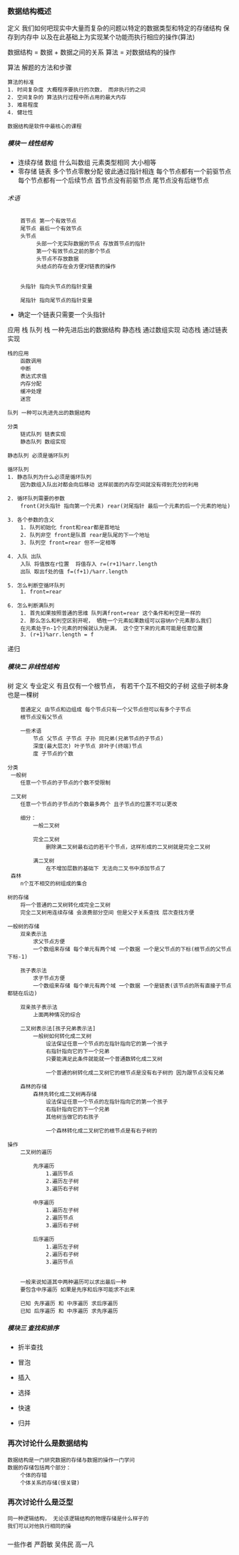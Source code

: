 ### 数据结构概述
 定义
   我们如何吧现实中大量而复杂的问题以特定的数据类型和特定的存储结构
   保存到内存中 以及在此基础上为实现某个功能而执行相应的操作(算法)

   数据结构 = 数据 + 数据之间的关系
   算法 = 对数据结构的操作

 算法
    解题的方法和步骤

    算法的标准
    1. 时间复杂度 大概程序要执行的次数， 而非执行的之间
    2. 空间复杂的 算法执行过程中所占用的最大内存
    3. 难易程度
    4. 健壮性

    数据结构是软件中最核心的课程

##### 模块一 线性结构
* 连续存储 数组
    什么叫数组
        元素类型相同 大小相等
* 零存储 链表
    多个节点零散分配 彼此通过指针相连
    每个节点都有一个前驱节点 每个节点都有一个后续节点
    首节点没有前驱节点 尾节点没有后继节点

######  术语
        首节点 第一个有效节点
        尾节点 最后一个有效节点
        头节点
             头部一个无实际数据的节点 存放首节点的指针
             第一个有效节点之前的那个节点
             头节点不存放数据
             头结点的存在会方便对链表的操作


        头指针 指向头节点的指针变量

        尾指针 指向尾节点的指针变量

* 确定一个链表只需要一个头指针
    >

应用 栈 队列
	栈  一种先进后出的数据结构
	  静态栈 通过数组实现
	  动态栈 通过链表实现

	栈的应用
		函数调用
		中断
		表达式求值
		内存分配
		缓冲处理
		迷宫
	
	队列 一种可以先进先出的数据结构

	分类 
		链式队列 链表实现
		静态队列 数组实现
		
	静态队列 必须是循环队列

	循环队列 
	1. 静态队列为什么必须是循环队列
		因为数组入队出对都会向后移动 这样前面的内存空间就没有得到充分的利用

	2. 循环队列需要的参数
		front(对头指针 指向第一个元素) rear(对尾指针 最后一个元素的后一个元素的地址)

	3. 各个参数的含义
		1. 队列初始化 front和rear都是首地址
		2. 队列非空 front是队首 rear是队尾的下一个地址
		3. 队列空 front=rear 但不一定相等

	4. 入队 出队
		入队 将值放在r位置  将值存入 r=(r+1)%arr.length
		出队 取出f处的值 f=(f+1)/%arr.length

	5. 怎么判断空循环队列
		1. front=rear 

	6. 怎么判断满队列
		1. 首先如果按照普通的思维 队列满front=rear 这个条件和判空是一样的
		2. 那么怎么和判空区别开呢， 牺牲一个元素如果数组可以容纳n个元素那么我们
		在元素处于n-1个元素的时候就认为是满， 这个空下来的元素可能是任意位置
		3. (r+1)%arr.length = f

递归

##### 模块二 非线性结构
树
	定义
		专业定义 有且仅有一个根节点， 有若干个互不相交的子树
		这些子树本身也是一棵树

		普通定义 由节点和边组成 每个节点只有一个父节点但可以有多个子节点
		根节点没有父节点

		一些术语
			节点 父节点 子节点 子孙 同兄弟(兄弟节点的子节点)
			深度(最大层次) 叶子节点 非叶子(终端)节点
			度 子节点的个数

	分类
	 一般树
	 	任意一个节点的子节点的个数不受限制

	 二叉树
	 	任意一个节点的子节点的个数最多两个 且子节点的位置不可以更改

		细分：
			一般二叉树

			完全二叉树
				删除满二叉树最右边的若干个节点，这样形成的二叉树就是完全二叉树

			满二叉树
				在不增加层数的基础下 无法向二叉书中添加节点了
	 森林
	 	n个互不相交的树组成的集合

	树的存储
		将一个普通的二叉树转化成完全二叉树
		完全二叉树用连续存储 会浪费部分空间 但是父子关系查找 层次查找方便

	一般树的存储
		双亲表示法
			求父节点方便
			一个数组来存储 每个单元有两个域 一个数据 一个是父节点的下标(根节点的父节点下标-1)

		孩子表示法
			求子节点方便
			一个数组来存储 每个单元有两个域 一个数据 一个是链表(该节点的所有直接子节点都链在后边)

		双亲孩子表示法
			上面两种情况的综合

		二叉树表示法[孩子兄弟表示法]
			一般树如何转化成二叉树
				设法保证任意一个节点的左指针指向它的第一个孩子 
				右指针指向它的下一个兄弟 
				只要能满足此条件就能就一个普通数转化成二叉树

				一个普通的树转化成二叉树它的根节点是没有右子树的 因为跟节点没有兄弟

		森林的存储			
			森林先转化成二叉树再存储
				设法保证任意一个节点的左指针指向它的第一个孩子 
				右指针指向它的下一个兄弟 
				其他树当做它的右孩子

				一个森林转化成二叉树它的根节点是有右子树的
			
	操作
		二叉树的遍历

			先序遍历
				1.遍历节点
				2.遍历左子树
				3.遍历右子树

			中序遍历
				1.遍历左子树
				2.遍历节点
				3.遍历右子树

			后序遍历
				1.遍历左子树
				2.遍历右子树
				3.遍历节点


		一般来说知道其中两种遍历可以求出最后一种 
		要包含中序遍历 如果是先序和后序可能求不出来

		已知 先序遍历 和 中序遍历 求后序遍历
		已知 后序遍历 和 中序遍历 求先序遍历

##### 模块三 查找和排序
* 折半查找

* 冒泡
* 插入
* 选择
* 快速
* 归并

### 再次讨论什么是数据结构
	数据结构是一门研究数据的存储与数据的操作一门学问
	数据的存储包括两个部分：
		个体的存错
		个体关系的存储(很关键)

### 再次讨论什么是泛型
	同一种逻辑结构， 无论该逻辑结构的物理存储是什么样子的
	我们可以对他执行相同的操

#####
一些作者
严蔚敏
吴伟民
高一凡


